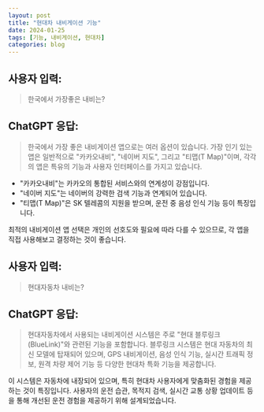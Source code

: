 ```yaml
---
layout: post
title: "현대차 내비게이션 기능"
date: 2024-01-25
tags: [기능, 내비게이션, 현대차]
categories: blog
---
```


## 사용자 입력:
> 한국에서 가장좋은 내비는?

## ChatGPT 응답:
> 한국에서 가장 좋은 내비게이션 앱으로는 여러 옵션이 있습니다. 가장 인기 있는 앱은 일반적으로 "카카오내비", "네이버 지도", 그리고 "티맵(T Map)"이며, 각각의 앱은 특유의 기능과 사용자 인터페이스를 가지고 있습니다. 

- "카카오내비"는 카카오의 통합된 서비스와의 연계성이 강점입니다.
- "네이버 지도"는 네이버의 강력한 검색 기능과 연계되어 있습니다.
- "티맵(T Map)"은 SK 텔레콤의 지원을 받으며, 운전 중 음성 인식 기능 등이 특징입니다.

최적의 내비게이션 앱 선택은 개인의 선호도와 필요에 따라 다를 수 있으므로, 각 앱을 직접 사용해보고 결정하는 것이 좋습니다.

## 사용자 입력:
> 현대자동차 내비는?

## ChatGPT 응답:
> 현대자동차에서 사용되는 내비게이션 시스템은 주로 "현대 블루링크(BlueLink)"와 관련된 기능을 포함합니다. 블루링크 시스템은 현대 자동차의 최신 모델에 탑재되어 있으며, GPS 내비게이션, 음성 인식 기능, 실시간 트래픽 정보, 원격 차량 제어 기능 등 다양한 현대차 특화 기능을 제공합니다.

이 시스템은 자동차에 내장되어 있으며, 특히 현대차 사용자에게 맞춤화된 경험을 제공하는 것이 특징입니다. 사용자의 운전 습관, 목적지 검색, 실시간 교통 상황 업데이트 등을 통해 개선된 운전 경험을 제공하기 위해 설계되었습니다.

